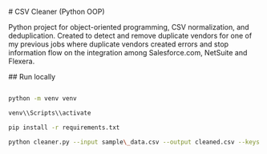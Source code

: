 \# CSV Cleaner (Python OOP)



Python project for object-oriented programming, CSV normalization, and deduplication. Created to detect and remove duplicate vendors for one of my previous jobs where duplicate vendors created errors and stop information flow on the integration among Salesforce.com, NetSuite and Flexera.



\## Run locally

```bash

python -m venv venv

venv\\Scripts\\activate

pip install -r requirements.txt

python cleaner.py --input sample\_data.csv --output cleaned.csv --keys VendorName ProductID --normalize VendorName --report report.txt



